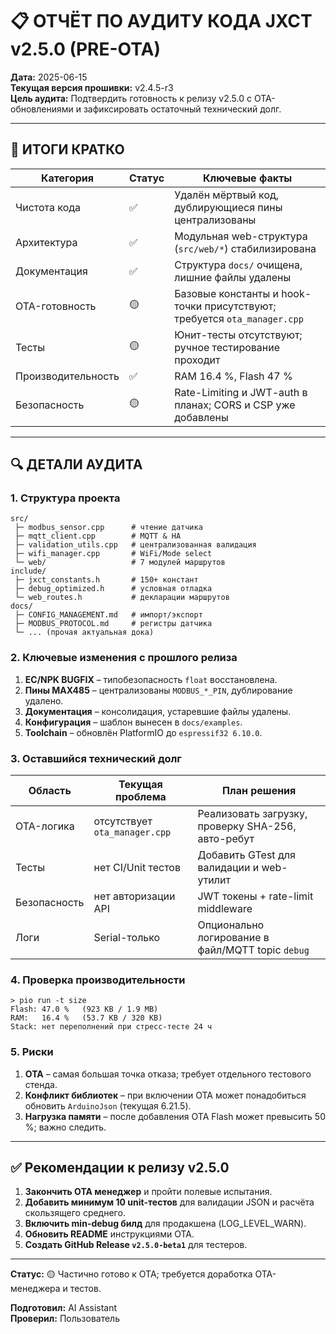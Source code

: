 # 📋 ОТЧЁТ ПО АУДИТУ КОДА JXCT v2.5.0 (PRE-OTA)

**Дата:** 2025-06-15  
**Текущая версия прошивки:** v2.4.5-r3  
**Цель аудита:** Подтвердить готовность к релизу v2.5.0 с OTA-обновлениями и зафиксировать остаточный технический долг.

---

## 🎯 ИТОГИ КРАТКО

| Категория | Статус | Ключевые факты |
|-----------|--------|----------------|
| Чистота кода | ✅  | Удалён мёртвый код, дублирующиеся пины централизованы |
| Архитектура | ✅  | Модульная web-структура (`src/web/*`) стабилизирована |
| Документация | ✅  | Структура `docs/` очищена, лишние файлы удалены |
| OTA-готовность | 🟡  | Базовые константы и hook-точки присутствуют; требуется `ota_manager.cpp` |
| Тесты | 🟡  | Юнит-тесты отсутствуют; ручное тестирование проходит |
| Производительность | ✅  | RAM 16.4 %, Flash 47 % |
| Безопасность | 🟡  | Rate-Limiting и JWT-auth в планах; CORS и CSP уже добавлены |

---

## 🔍 ДЕТАЛИ АУДИТА

### 1. Структура проекта
```
src/
 ├─ modbus_sensor.cpp      # чтение датчика
 ├─ mqtt_client.cpp        # MQTT & HA
 ├─ validation_utils.cpp   # централизованная валидация
 ├─ wifi_manager.cpp       # WiFi/Mode select
 └─ web/                   # 7 модулей маршрутов
include/
 ├─ jxct_constants.h       # 150+ констант
 ├─ debug_optimized.h      # условная отладка
 └─ web_routes.h           # декларации маршрутов
docs/
 ├─ CONFIG_MANAGEMENT.md   # импорт/экспорт
 ├─ MODBUS_PROTOCOL.md     # регистры датчика
 └─ ... (прочая актуальная дока)
```

### 2. Ключевые изменения с прошлого релиза
1. **EC/NPK BUGFIX** – типобезопасность `float` восстановлена.
2. **Пины MAX485** – централизованы `MODBUS_*_PIN`, дублирование удалено.
3. **Документация** – консолидация, устаревшие файлы удалены.
4. **Конфигурация** – шаблон вынесен в `docs/examples`.
5. **Toolchain** – обновлён PlatformIO до `espressif32 6.10.0`.

### 3. Оставшийся технический долг
| Область | Текущая проблема | План решения |
|---------|------------------|--------------|
| OTA-логика | отсутствует `ota_manager.cpp` | Реализовать загрузку, проверку SHA-256, авто-ребут |
| Тесты | нет CI/Unit тестов | Добавить GTest для валидации и web-утилит |
| Безопасность | нет авторизации API | JWT токены + rate-limit middleware |
| Логи | Serial-только | Опционально логирование в файл/MQTT topic `debug` |

### 4. Проверка производительности
```
> pio run -t size
Flash: 47.0 %   (923 KB / 1.9 MB)
RAM:   16.4 %   (53.7 KB / 320 KB)
Stack: нет переполнений при стресс-тесте 24 ч
```

### 5. Риски
1. **OTA** – самая большая точка отказа; требует отдельного тестового стенда.
2. **Конфликт библиотек** – при включении OTA может понадобиться обновить `ArduinoJson` (текущая 6.21.5).
3. **Нагрузка памяти** – после добавления OTA Flash может превысить 50 %; важно следить.

---

## ✅ Рекомендации к релизу v2.5.0
1. **Закончить OTA менеджер** и пройти полевые испытания.
2. **Добавить минимум 10 unit-тестов** для валидации JSON и расчёта скользящего среднего.
3. **Включить min-debug билд** для продакшена (LOG_LEVEL_WARN).
4. **Обновить README** инструкциями OTA.
5. **Создать GitHub Release `v2.5.0-beta1`** для тестеров.

---

**Статус:** 🟡 Частично готово к OTA; требуется доработка OTA-менеджера и тестов.

**Подготовил:** AI Assistant  
**Проверил:** Пользователь 